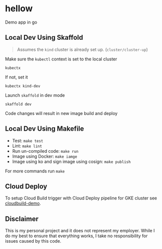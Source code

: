 # hellow

Demo app in go

## Local Dev Using Skaffold

> Assumes the `kind` cluster is already set up. (`cluster/cluster-up`)

Make sure the `kubectl` context is set to the local cluster

`kubectx`

If not, set it

`kubectx kind-dev`

Launch `skaffold` in dev mode

`skaffold dev`

Code changes will result in new image build and deploy

## Local Dev Using Makefile 

* Test: `make test`
* Lint: `make lint`
* Run un-compiled code: `make run`
* Image using Docker: `make iamge`
* Image using ko and sign image using cosign: `make publish`

For more commands run `make`

## Cloud Deploy

To setup Cloud Build trigger with Cloud Deploy pipeline for GKE cluster see [cloudbuild-demo](https://github.com/mchmarny/cloudbuild-demo).

## Disclaimer

This is my personal project and it does not represent my employer. While I do my best to ensure that everything works, I take no responsibility for issues caused by this code.